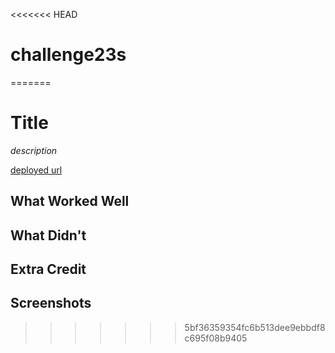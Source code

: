 <<<<<<< HEAD
# challenge23s
=======
# Title

*description*

[deployed url](http://url-if-deployed-here)

## What Worked Well

## What Didn't

## Extra Credit

## Screenshots
>>>>>>> 5bf36359354fc6b513dee9ebbdf8c695f08b9405
